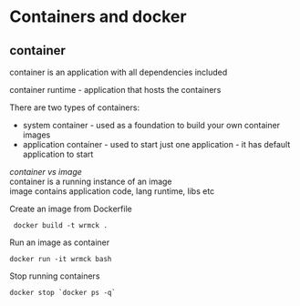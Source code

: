 # Containers and docker

## container 

container is an application with all dependencies included

container runtime - application that hosts the containers

There are two types of containers:
- system container - used as a foundation to build your own container images
- application container - used to start just one application - it has default application to start

_container vs image_  
container is a running instance of an image  
image contains application code, lang runtime, libs etc




Create an image from Dockerfile
```
 docker build -t wrmck .
```


Run an image as container

```
docker run -it wrmck bash
```

Stop running containers
```
docker stop `docker ps -q`
```
